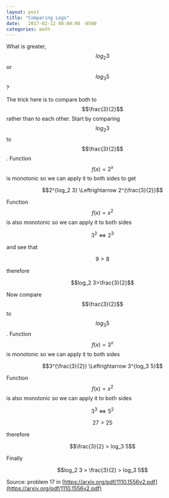 ```yaml
---
layout: post
title: "Comparing Logs"
date:   2017-02-12 00:00:00 -0500
categories: math
---
```


What is greater, $$log_2 3$$ or $$log_3 5$$?

<!--more-->

The trick here is to compare both to $$\frac{3}{2}$$ rather than to each other. Start
by comparing $$log_2 3$$ to $$\frac{3}{2}$$. Function $$f(x)=2^x$$ is monotonic so we 
can apply it to both sides to get

$$2^{log_2 3} \Leftrightarrow 2^{\frac{3}{2}}$$

Function $$f(x)=x^2$$ is also monotonic so we can apply it to both sides

$$3^2 \Leftrightarrow 2^3$$

and see that

$$9>8$$

therefore

$$log_2 3>\frac{3}{2}$$

Now compare $$\frac{3}{2}$$ to $$log_3 5$$. Function $$f(x)=3^x$$ is monotonic so we can apply it to both sides

$$3^{\frac{3}{2}} \Leftrightarrow 3^{log_3 5}$$

Function $$f(x)=x^2$$ is also monotonic so we can apply it to both sides

$$3^3 \Leftrightarrow 5^2$$

$$27 > 25$$

therefore

$$\frac{3}{2} > log_3 5$$

Finally

$$log_2 3 > \frac{3}{2} > log_3 5$$

Source: problem 17 in [https://arxiv.org/pdf/1110.1556v2.pdf](https://arxiv.org/pdf/1110.1556v2.pdf)